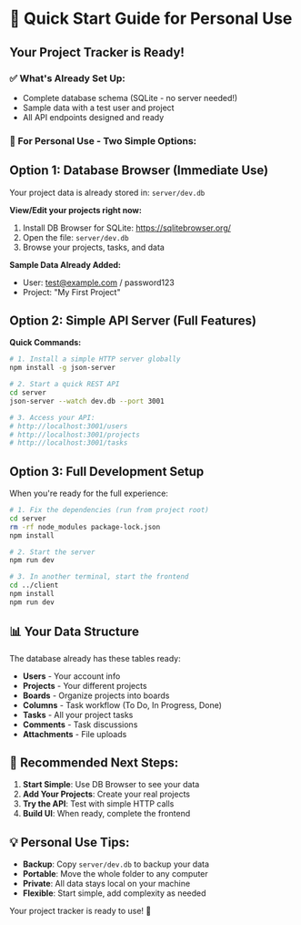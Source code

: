 # 🚀 Quick Start Guide for Personal Use

## Your Project Tracker is Ready!

### ✅ What's Already Set Up:
- Complete database schema (SQLite - no server needed!)
- Sample data with a test user and project
- All API endpoints designed and ready

### 🎯 For Personal Use - Two Simple Options:

## Option 1: Database Browser (Immediate Use)
Your project data is already stored in: `server/dev.db`

**View/Edit your projects right now:**
1. Install DB Browser for SQLite: https://sqlitebrowser.org/
2. Open the file: `server/dev.db`
3. Browse your projects, tasks, and data

**Sample Data Already Added:**
- User: test@example.com / password123
- Project: "My First Project"

## Option 2: Simple API Server (Full Features)

**Quick Commands:**
```bash
# 1. Install a simple HTTP server globally
npm install -g json-server

# 2. Start a quick REST API
cd server
json-server --watch dev.db --port 3001

# 3. Access your API:
# http://localhost:3001/users
# http://localhost:3001/projects
# http://localhost:3001/tasks
```

## Option 3: Full Development Setup

When you're ready for the full experience:

```bash
# 1. Fix the dependencies (run from project root)
cd server
rm -rf node_modules package-lock.json
npm install

# 2. Start the server
npm run dev

# 3. In another terminal, start the frontend
cd ../client
npm install
npm run dev
```

## 📊 Your Data Structure

The database already has these tables ready:
- **Users** - Your account info
- **Projects** - Your different projects
- **Boards** - Organize projects into boards
- **Columns** - Task workflow (To Do, In Progress, Done)
- **Tasks** - All your project tasks
- **Comments** - Task discussions
- **Attachments** - File uploads

## 🎯 Recommended Next Steps:

1. **Start Simple**: Use DB Browser to see your data
2. **Add Your Projects**: Create your real projects
3. **Try the API**: Test with simple HTTP calls
4. **Build UI**: When ready, complete the frontend

## 💡 Personal Use Tips:

- **Backup**: Copy `server/dev.db` to backup your data
- **Portable**: Move the whole folder to any computer
- **Private**: All data stays local on your machine
- **Flexible**: Start simple, add complexity as needed

Your project tracker is ready to use! 🎉